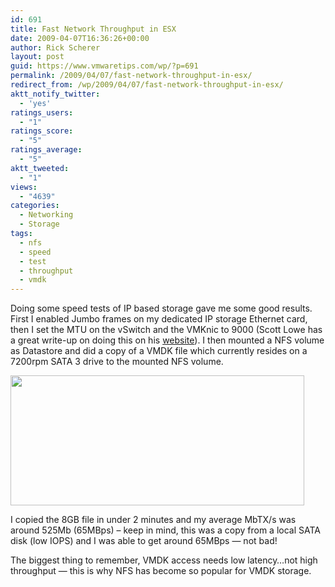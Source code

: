 ```yaml
---
id: 691
title: Fast Network Throughput in ESX
date: 2009-04-07T16:36:26+00:00
author: Rick Scherer
layout: post
guid: https://www.vmwaretips.com/wp/?p=691
permalink: /2009/04/07/fast-network-throughput-in-esx/
redirect_from: /wp/2009/04/07/fast-network-throughput-in-esx/
aktt_notify_twitter:
  - 'yes'
ratings_users:
  - "1"
ratings_score:
  - "5"
ratings_average:
  - "5"
aktt_tweeted:
  - "1"
views:
  - "4639"
categories:
  - Networking
  - Storage
tags:
  - nfs
  - speed
  - test
  - throughput
  - vmdk
---
```

Doing some speed tests of IP based storage gave me some good results. First I enabled Jumbo frames on my dedicated IP storage Ethernet card, then I set the MTU on the vSwitch and the VMKnic to 9000 (Scott Lowe has a great write-up on doing this on his <a href="http://blog.scottlowe.org/2008/04/22/esx-server-ip-storage-and-jumbo-frames/" target="_blank">website</a>). I then mounted a NFS volume as Datastore and did a copy of a VMDK file which currently resides on a 7200rpm SATA 3 drive to the mounted NFS volume.

[<img class="aligncenter size-full wp-image-692" title="vsphere_netspeed" src="https://www.vmwaretips.com/wp-content/uploads/2009/04/vsphere_netspeed.png" alt="" width="470" height="208" srcset="https://www.vmwaretips.com/wp-content/uploads/2009/04/vsphere_netspeed.png 470w, https://www.vmwaretips.com/wp-content/uploads/2009/04/vsphere_netspeed-300x132.png 300w" sizes="(max-width: 470px) 100vw, 470px" />](https://www.vmwaretips.com/wp-content/uploads/2009/04/vsphere_netspeed.png)

I copied the 8GB file in under 2 minutes and my average MbTX/s was around 525Mb (65MBps) &#8211; keep in mind, this was a copy from a local SATA disk (low IOPS) and I was able to get around 65MBps &#8212; not bad!

The biggest thing to remember, VMDK access needs low latency&#8230;not high throughput &#8212; this is why NFS has become so popular for VMDK storage.